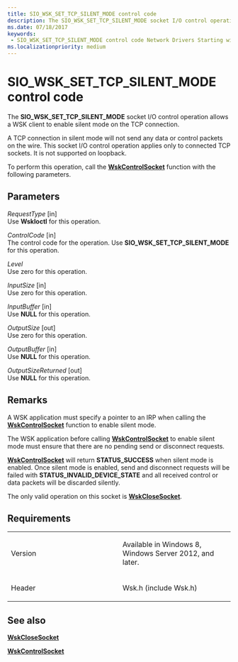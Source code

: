```yaml
---
title: SIO_WSK_SET_TCP_SILENT_MODE control code
description: The SIO_WSK_SET_TCP_SILENT_MODE socket I/O control operation allows a WSK client to enable silent mode on the TCP connection.
ms.date: 07/18/2017
keywords:
 - SIO_WSK_SET_TCP_SILENT_MODE control code Network Drivers Starting with Windows Vista
ms.localizationpriority: medium
---
```


# SIO\_WSK\_SET\_TCP\_SILENT\_MODE control code


The **SIO\_WSK\_SET\_TCP\_SILENT\_MODE** socket I/O control operation allows a WSK client to enable silent mode on the TCP connection.

A TCP connection in silent mode will not send any data or control packets on the wire. This socket I/O control operation applies only to connected TCP sockets. It is not supported on loopback.

To perform this operation, call the [**WskControlSocket**](/windows-hardware/drivers/ddi/wsk/nc-wsk-pfn_wsk_control_socket) function with the following parameters.

Parameters
----------

*RequestType* \[in\]  
Use **WskIoctl** for this operation.

*ControlCode* \[in\]  
The control code for the operation. Use **SIO\_WSK\_SET\_TCP\_SILENT\_MODE** for this operation.

*Level*   
Use zero for this operation.

*InputSize* \[in\]  
Use zero for this operation.

*InputBuffer* \[in\]  
Use **NULL** for this operation.

*OutputSize* \[out\]  
Use zero for this operation.

*OutputBuffer* \[in\]  
Use **NULL** for this operation.

*OutputSizeReturned* \[out\]  
Use **NULL** for this operation.

Remarks
-------

A WSK application must specify a pointer to an IRP when calling the [**WskControlSocket**](/windows-hardware/drivers/ddi/wsk/nc-wsk-pfn_wsk_control_socket) function to enable silent mode.

The WSK application before calling [**WskControlSocket**](/windows-hardware/drivers/ddi/wsk/nc-wsk-pfn_wsk_control_socket) to enable silent mode must ensure that there are no pending send or disconnect requests.

[**WskControlSocket**](/windows-hardware/drivers/ddi/wsk/nc-wsk-pfn_wsk_control_socket) will return **STATUS\_SUCCESS** when silent mode is enabled. Once silent mode is enabled, send and disconnect requests will be failed with **STATUS\_INVALID\_DEVICE\_STATE** and all received control or data packets will be discarded silently.

The only valid operation on this socket is [**WskCloseSocket**](/windows-hardware/drivers/ddi/wsk/nc-wsk-pfn_wsk_close_socket).

Requirements
------------

<table>
<colgroup>
<col width="50%" />
<col width="50%" />
</colgroup>
<tbody>
<tr class="odd">
<td><p>Version</p></td>
<td><p>Available in Windows 8, Windows Server 2012, and later.</p></td>
</tr>
<tr class="even">
<td><p>Header</p></td>
<td>Wsk.h (include Wsk.h)</td>
</tr>
</tbody>
</table>

## See also


[**WskCloseSocket**](/windows-hardware/drivers/ddi/wsk/nc-wsk-pfn_wsk_close_socket)

[**WskControlSocket**](/windows-hardware/drivers/ddi/wsk/nc-wsk-pfn_wsk_control_socket)

 

